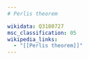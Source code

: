 ```yaml
---
# Perlis theorem

wikidata: Q3180727
msc_classification: 05
wikipedia_links:
  - "[[Perlis theorem]]"
---
```

